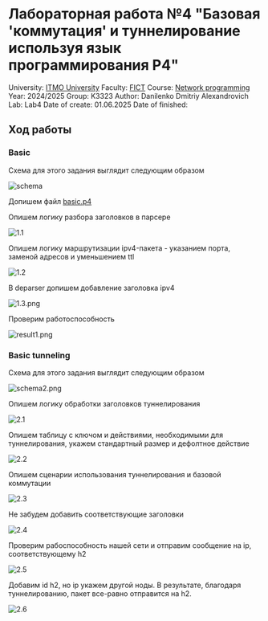 # Лабораторная работа №4 "Базовая 'коммутация' и туннелирование используя язык программирования P4"

University: [ITMO University](https://itmo.ru/ru/)
Faculty: [FICT](https://fict.itmo.ru)
Course: [Network programming]([https://github.com/itmo-ict-faculty/introduction-in-routing](https://itmo-ict-faculty.github.io/network-programming/))
Year: 2024/2025
Group: K3323
Author: Danilenko Dmitriy Alexandrovich
Lab: Lab4
Date of create: 01.06.2025
Date of finished:

## Ход работы

### Basic

Схема для этого задания выглядит следующим образом

![schema](files/schema1.png)

Допишем файл [basic.p4](files/basic.p4)

Опишем логику разбора заголовков в парсере

![1.1](files/1.1.png)

Опишем логику маршрутизации ipv4-пакета - указанием порта, заменой адресов и уменьшением ttl

![1.2](files/1.2.png)

В deparser допишем добавление заголовка ipv4

![1.3.png](files/1.3.png)

Проверим работоспособность

![result1.png](files/result1.png)

### Basic tunneling

Схема для этого задания выглядит следующим образом

![schema2.png](files/schema2.png)

Опишем логику обработки заголовков туннелирования

![2.1](files/2.1.png)

Опишем таблицу с ключом и действиями, необходимыми для туннелирования, укажем стандартный размер и дефолтное действие

![2.2](files/2.2.png)

Опишем сценарии использования туннелирования и базовой коммутации

![2.3](files/2.3.png)

Не забудем добавить соответствующие заголовки

![2.4](files/2.4.png)

Проверим рабоспособность нашей сети и отправим сообщение на ip, соответствующему h2

![2.5](files/2.5.png)

Добавим id h2, но ip укажем другой ноды. В результате, благодаря туннелированию, пакет все-равно отправится на h2.

![2.6](files/2.6.png)
